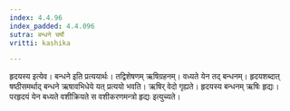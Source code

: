 ```yaml
---
index: 4.4.96
index_padded: 4.4.096
sutra: बन्धने चर्षौ
vritti: kashika

---
```

हृदयस्य इत्येव। बन्धने इति प्रत्ययार्थः। तद्विशेषणम् ऋषिग्रहनम्। वध्यते येन तद् बन्धनम्। हृदयशब्दात् षष्ठीसमर्थाद् बन्धने ऋषावभिधेये यत् प्रत्ययो भवति। ऋषिर् वेदो गृह्यते। हृदयस्य बन्धनम् ऋषिः हृद्यः। परहृदयं येन बध्यते वशीक्रियते स वशीकरणमन्त्रो हृद्यः इत्युच्यते।